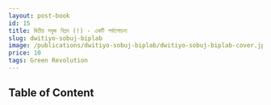```yaml
---
layout: post-book
id: 15
title: দ্বিতীয় সবুজ বিপ্লব (!) - একটি পর্যালোচনা
slug: dwitiyo-sobuj-biplab
image: /publications/dwitiyo-sobuj-biplab/dwitiyo-sobuj-biplab-cover.jpg
price: 10
tags: Green Revolution
---
```

## Table of Content